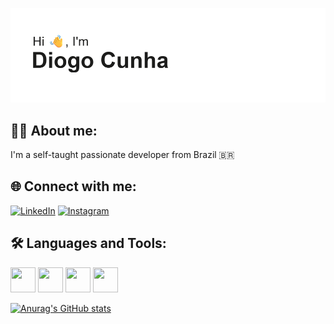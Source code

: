 ![MasterHead](https://github.com/DiogoCunhaaa/DiogoCunhaaa/blob/main/header.png)

## 👩‍💻 About me:
I'm a self-taught passionate developer from Brazil 🇧🇷

## 🌐 Connect with me:

[![LinkedIn](https://img.shields.io/badge/LinkedIn-0A66C2?style=for-the-badge&logo=linkedin&logoColor=white)](https://linkedin.com/in/seu-usuario) 
[![Instagram](https://img.shields.io/badge/Instagram-E4405F?style=for-the-badge&logo=instagram&logoColor=white)](https://instagram.com/diogo.cnha) 

## 🛠 Languages and Tools:

<p align="left">
  <img src="https://img.icons8.com/color/48/000000/react-native.png" width="40" height="40"/>
  <img src="https://img.icons8.com/color/48/000000/html-5--v1.png" width="40" height="40"/>
  <img src="https://img.icons8.com/color/48/000000/css3.png" width="40" height="40"/>
  <img src="https://img.icons8.com/color/48/000000/javascript--v1.png" width="40" height="40"/>
</p>

[![Anurag's GitHub stats](https://github-readme-stats.vercel.app/api?username=DiogoCunhaaa)](https://github.com/anuraghazra/github-readme-stats)

